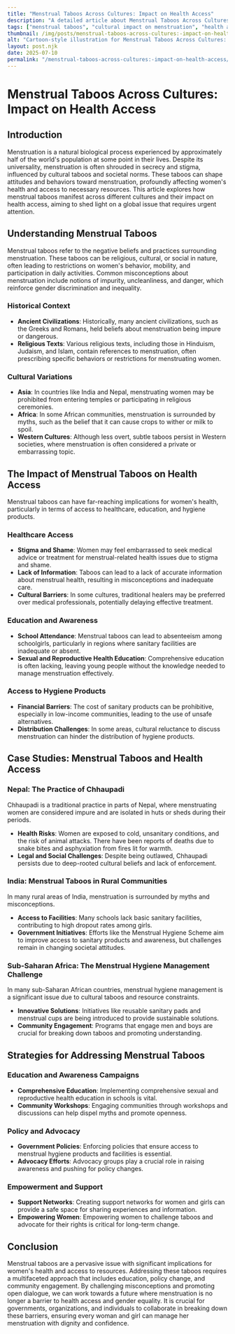 ```yaml
---
title: "Menstrual Taboos Across Cultures: Impact on Health Access"
description: "A detailed article about Menstrual Taboos Across Cultures: Impact on Health Access."
tags: ["menstrual taboos", "cultural impact on menstruation", "health access and menstruation", "menstruation myths", "period stigma across cultures"]
thumbnail: /img/posts/menstrual-taboos-across-cultures:-impact-on-health-access.png
alt: "Cartoon-style illustration for Menstrual Taboos Across Cultures: Impact on Health Access"
layout: post.njk
date: 2025-07-10
permalink: "/menstrual-taboos-across-cultures:-impact-on-health-access/"
---
```


# Menstrual Taboos Across Cultures: Impact on Health Access

## Introduction

Menstruation is a natural biological process experienced by approximately half of the world's population at some point in their lives. Despite its universality, menstruation is often shrouded in secrecy and stigma, influenced by cultural taboos and societal norms. These taboos can shape attitudes and behaviors toward menstruation, profoundly affecting women's health and access to necessary resources. This article explores how menstrual taboos manifest across different cultures and their impact on health access, aiming to shed light on a global issue that requires urgent attention.

## Understanding Menstrual Taboos

Menstrual taboos refer to the negative beliefs and practices surrounding menstruation. These taboos can be religious, cultural, or social in nature, often leading to restrictions on women's behavior, mobility, and participation in daily activities. Common misconceptions about menstruation include notions of impurity, uncleanliness, and danger, which reinforce gender discrimination and inequality.

### Historical Context

- **Ancient Civilizations**: Historically, many ancient civilizations, such as the Greeks and Romans, held beliefs about menstruation being impure or dangerous.
- **Religious Texts**: Various religious texts, including those in Hinduism, Judaism, and Islam, contain references to menstruation, often prescribing specific behaviors or restrictions for menstruating women.

### Cultural Variations

- **Asia**: In countries like India and Nepal, menstruating women may be prohibited from entering temples or participating in religious ceremonies.
- **Africa**: In some African communities, menstruation is surrounded by myths, such as the belief that it can cause crops to wither or milk to spoil.
- **Western Cultures**: Although less overt, subtle taboos persist in Western societies, where menstruation is often considered a private or embarrassing topic.

## The Impact of Menstrual Taboos on Health Access

Menstrual taboos can have far-reaching implications for women's health, particularly in terms of access to healthcare, education, and hygiene products.

### Healthcare Access

- **Stigma and Shame**: Women may feel embarrassed to seek medical advice or treatment for menstrual-related health issues due to stigma and shame.
- **Lack of Information**: Taboos can lead to a lack of accurate information about menstrual health, resulting in misconceptions and inadequate care.
- **Cultural Barriers**: In some cultures, traditional healers may be preferred over medical professionals, potentially delaying effective treatment.

### Education and Awareness

- **School Attendance**: Menstrual taboos can lead to absenteeism among schoolgirls, particularly in regions where sanitary facilities are inadequate or absent.
- **Sexual and Reproductive Health Education**: Comprehensive education is often lacking, leaving young people without the knowledge needed to manage menstruation effectively.

### Access to Hygiene Products

- **Financial Barriers**: The cost of sanitary products can be prohibitive, especially in low-income communities, leading to the use of unsafe alternatives.
- **Distribution Challenges**: In some areas, cultural reluctance to discuss menstruation can hinder the distribution of hygiene products.

## Case Studies: Menstrual Taboos and Health Access

### Nepal: The Practice of Chhaupadi

Chhaupadi is a traditional practice in parts of Nepal, where menstruating women are considered impure and are isolated in huts or sheds during their periods.

- **Health Risks**: Women are exposed to cold, unsanitary conditions, and the risk of animal attacks. There have been reports of deaths due to snake bites and asphyxiation from fires lit for warmth.
- **Legal and Social Challenges**: Despite being outlawed, Chhaupadi persists due to deep-rooted cultural beliefs and lack of enforcement.

### India: Menstrual Taboos in Rural Communities

In many rural areas of India, menstruation is surrounded by myths and misconceptions.

- **Access to Facilities**: Many schools lack basic sanitary facilities, contributing to high dropout rates among girls.
- **Government Initiatives**: Efforts like the Menstrual Hygiene Scheme aim to improve access to sanitary products and awareness, but challenges remain in changing societal attitudes.

### Sub-Saharan Africa: The Menstrual Hygiene Management Challenge

In many sub-Saharan African countries, menstrual hygiene management is a significant issue due to cultural taboos and resource constraints.

- **Innovative Solutions**: Initiatives like reusable sanitary pads and menstrual cups are being introduced to provide sustainable solutions.
- **Community Engagement**: Programs that engage men and boys are crucial for breaking down taboos and promoting understanding.

## Strategies for Addressing Menstrual Taboos

### Education and Awareness Campaigns

- **Comprehensive Education**: Implementing comprehensive sexual and reproductive health education in schools is vital.
- **Community Workshops**: Engaging communities through workshops and discussions can help dispel myths and promote openness.

### Policy and Advocacy

- **Government Policies**: Enforcing policies that ensure access to menstrual hygiene products and facilities is essential.
- **Advocacy Efforts**: Advocacy groups play a crucial role in raising awareness and pushing for policy changes.

### Empowerment and Support

- **Support Networks**: Creating support networks for women and girls can provide a safe space for sharing experiences and information.
- **Empowering Women**: Empowering women to challenge taboos and advocate for their rights is critical for long-term change.

## Conclusion

Menstrual taboos are a pervasive issue with significant implications for women's health and access to resources. Addressing these taboos requires a multifaceted approach that includes education, policy change, and community engagement. By challenging misconceptions and promoting open dialogue, we can work towards a future where menstruation is no longer a barrier to health access and gender equality. It is crucial for governments, organizations, and individuals to collaborate in breaking down these barriers, ensuring every woman and girl can manage her menstruation with dignity and confidence.